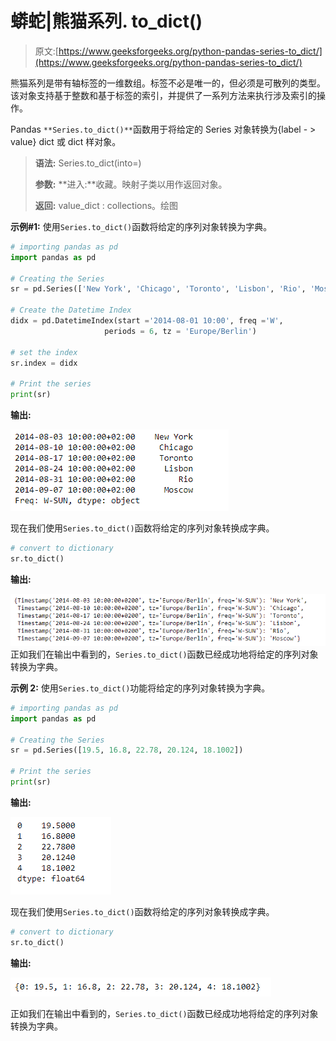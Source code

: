 # 蟒蛇|熊猫系列. to_dict()

> 原文:[https://www.geeksforgeeks.org/python-pandas-series-to_dict/](https://www.geeksforgeeks.org/python-pandas-series-to_dict/)

熊猫系列是带有轴标签的一维数组。标签不必是唯一的，但必须是可散列的类型。该对象支持基于整数和基于标签的索引，并提供了一系列方法来执行涉及索引的操作。

Pandas `**Series.to_dict()**`函数用于将给定的 Series 对象转换为{label - > value} dict 或 dict 样对象。

> **语法:** Series.to_dict(into=)
> 
> **参数:**
> **进入:**收藏。映射子类以用作返回对象。
> 
> **返回:** value_dict : collections。绘图

**示例#1:** 使用`Series.to_dict()`函数将给定的序列对象转换为字典。

```py
# importing pandas as pd
import pandas as pd

# Creating the Series
sr = pd.Series(['New York', 'Chicago', 'Toronto', 'Lisbon', 'Rio', 'Moscow'])

# Create the Datetime Index
didx = pd.DatetimeIndex(start ='2014-08-01 10:00', freq ='W', 
                     periods = 6, tz = 'Europe/Berlin') 

# set the index
sr.index = didx

# Print the series
print(sr)
```

**输出:**

![](img/b50676c0b2fee5f5081a878b2e8c0c96.png)

现在我们使用`Series.to_dict()`函数将给定的序列对象转换成字典。

```py
# convert to dictionary
sr.to_dict()
```

**输出:**

![](img/b40643b8810eafb7505af01f8ad96614.png)
正如我们在输出中看到的，`Series.to_dict()`函数已经成功地将给定的序列对象转换为字典。

**示例 2:** 使用`Series.to_dict()`功能将给定的序列对象转换为字典。

```py
# importing pandas as pd
import pandas as pd

# Creating the Series
sr = pd.Series([19.5, 16.8, 22.78, 20.124, 18.1002])

# Print the series
print(sr)
```

**输出:**

![](img/a3a0b30092578b29f9be598ce37cd26d.png)

现在我们使用`Series.to_dict()`函数将给定的序列对象转换成字典。

```py
# convert to dictionary
sr.to_dict()
```

**输出:**

![](img/bcf00dfcfab504673cdadb74b620847d.png)

正如我们在输出中看到的，`Series.to_dict()`函数已经成功地将给定的序列对象转换为字典。